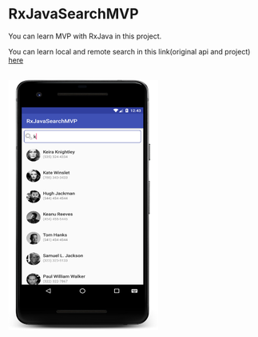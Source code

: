 # RxJavaSearchMVP
You can learn MVP with RxJava in this project.

You can learn local and remote search in this link(original api and project)
<a href="https://www.androidhive.info/RxJava/android-rxjava-instant-search-local-remote-databases/">here<a/><br><br>

<img src="https://github.com/KyawKyawKhing/RxJavaSearchMVP/blob/master/searchresult.png" width="300" height="500"/>

